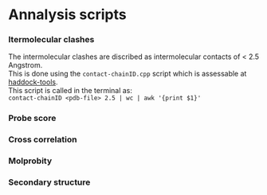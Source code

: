 # Annalysis scripts

### Itermolecular clashes
The intermolecular clashes are discribed as intermolecular contacts of < 2.5 Angstrom.  
This is done using the `contact-chainID.cpp` script which is assessable at [haddock-tools](https://github.com/haddocking/haddock-tools).  
This script is called in the terminal as:  
`contact-chainID <pdb-file> 2.5 | wc | awk '{print $1}'`


### Probe score

### Cross correlation

### Molprobity

### Secondary structure
